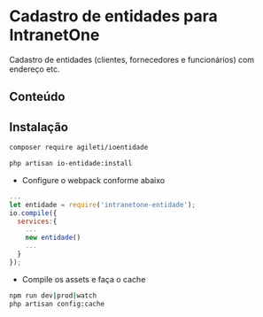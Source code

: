 
# Cadastro de entidades para IntranetOne
Cadastro de entidades (clientes, fornecedores e funcionários) com endereço etc.
## Conteúdo
 
## Instalação

```sh
composer require agileti/ioentidade
```
```sh
php artisan io-entidade:install
```

- Configure o webpack conforme abaixo 
```js
...
let entidade = require('intranetone-entidade');
io.compile({
  services:{
    ...
    new entidade()
    ...
  }
});

```
- Compile os assets e faça o cache
```sh
npm run dev|prod|watch
php artisan config:cache
```
